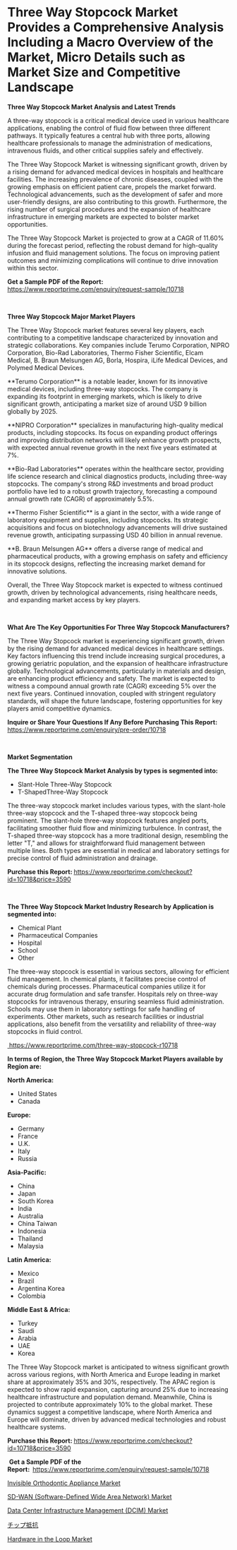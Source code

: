 <p><h1>Three Way Stopcock Market Provides a Comprehensive Analysis Including a Macro Overview of the Market, Micro Details such as Market Size and Competitive Landscape</h1></p><p><strong>Three Way Stopcock Market Analysis and Latest Trends</strong></p>
<p><p>A three-way stopcock is a critical medical device used in various healthcare applications, enabling the control of fluid flow between three different pathways. It typically features a central hub with three ports, allowing healthcare professionals to manage the administration of medications, intravenous fluids, and other critical supplies safely and effectively.</p><p>The Three Way Stopcock Market is witnessing significant growth, driven by a rising demand for advanced medical devices in hospitals and healthcare facilities. The increasing prevalence of chronic diseases, coupled with the growing emphasis on efficient patient care, propels the market forward. Technological advancements, such as the development of safer and more user-friendly designs, are also contributing to this growth. Furthermore, the rising number of surgical procedures and the expansion of healthcare infrastructure in emerging markets are expected to bolster market opportunities.</p><p>The Three Way Stopcock Market is projected to grow at a CAGR of 11.60% during the forecast period, reflecting the robust demand for high-quality infusion and fluid management solutions. The focus on improving patient outcomes and minimizing complications will continue to drive innovation within this sector.</p></p>
<p><strong>Get a Sample PDF of the Report:&nbsp;</strong> <a href="https://www.reportprime.com/enquiry/request-sample/10718?utm_campaign=1840&utm_medium=2&utm_source=Github&utm_content=ia&utm_term=29112024&utm_id=three-way-stopcock">https://www.reportprime.com/enquiry/request-sample/10718</a></p>
<p>&nbsp;</p>
<p><strong>Three Way Stopcock Major Market Players</strong></p>
<p><p>The Three Way Stopcock market features several key players, each contributing to a competitive landscape characterized by innovation and strategic collaborations. Key companies include Terumo Corporation, NIPRO Corporation, Bio-Rad Laboratories, Thermo Fisher Scientific, Elcam Medical, B. Braun Melsungen AG, Borla, Hospira, iLife Medical Devices, and Polymed Medical Devices.</p><p>**Terumo Corporation** is a notable leader, known for its innovative medical devices, including three-way stopcocks. The company is expanding its footprint in emerging markets, which is likely to drive significant growth, anticipating a market size of around USD 9 billion globally by 2025.</p><p>**NIPRO Corporation** specializes in manufacturing high-quality medical products, including stopcocks. Its focus on expanding product offerings and improving distribution networks will likely enhance growth prospects, with expected annual revenue growth in the next five years estimated at 7%.</p><p>**Bio-Rad Laboratories** operates within the healthcare sector, providing life science research and clinical diagnostics products, including three-way stopcocks. The company's strong R&D investments and broad product portfolio have led to a robust growth trajectory, forecasting a compound annual growth rate (CAGR) of approximately 5.5%.</p><p>**Thermo Fisher Scientific** is a giant in the sector, with a wide range of laboratory equipment and supplies, including stopcocks. Its strategic acquisitions and focus on biotechnology advancements will drive sustained revenue growth, anticipating surpassing USD 40 billion in annual revenue.</p><p>**B. Braun Melsungen AG** offers a diverse range of medical and pharmaceutical products, with a growing emphasis on safety and efficiency in its stopcock designs, reflecting the increasing market demand for innovative solutions.</p><p>Overall, the Three Way Stopcock market is expected to witness continued growth, driven by technological advancements, rising healthcare needs, and expanding market access by key players.</p></p>
<p>&nbsp;</p>
<p><strong>What Are The Key Opportunities For Three Way Stopcock Manufacturers?</strong></p>
<p><p>The Three Way Stopcock market is experiencing significant growth, driven by the rising demand for advanced medical devices in healthcare settings. Key factors influencing this trend include increasing surgical procedures, a growing geriatric population, and the expansion of healthcare infrastructure globally. Technological advancements, particularly in materials and design, are enhancing product efficiency and safety. The market is expected to witness a compound annual growth rate (CAGR) exceeding 5% over the next five years. Continued innovation, coupled with stringent regulatory standards, will shape the future landscape, fostering opportunities for key players amid competitive dynamics.</p></p>
<p><strong>Inquire or Share Your Questions If Any Before Purchasing This Report:</strong> <a href="https://www.reportprime.com/enquiry/pre-order/10718?utm_campaign=1840&utm_medium=2&utm_source=Github&utm_content=ia&utm_term=29112024&utm_id=three-way-stopcock">https://www.reportprime.com/enquiry/pre-order/10718</a></p>
<p>&nbsp;</p>
<p><strong>Market Segmentation</strong></p>
<p><strong>The Three Way Stopcock Market Analysis by types is segmented into:</strong></p>
<p><ul><li>Slant-Hole Three-Way Stopcock</li><li>T-ShapedThree-Way Stopcock</li></ul></p>
<p><p>The three-way stopcock market includes various types, with the slant-hole three-way stopcock and the T-shaped three-way stopcock being prominent. The slant-hole three-way stopcock features angled ports, facilitating smoother fluid flow and minimizing turbulence. In contrast, the T-shaped three-way stopcock has a more traditional design, resembling the letter "T," and allows for straightforward fluid management between multiple lines. Both types are essential in medical and laboratory settings for precise control of fluid administration and drainage.</p></p>
<p><strong>Purchase this Report:&nbsp;</strong><a href="https://www.reportprime.com/checkout?id=10718&price=3590&utm_campaign=1840&utm_medium=2&utm_source=Github&utm_content=ia&utm_term=29112024&utm_id=three-way-stopcock">https://www.reportprime.com/checkout?id=10718&price=3590</a></p>
<p>&nbsp;</p>
<p><strong>The Three Way Stopcock Market Industry Research by Application is segmented into:</strong></p>
<p><ul><li>Chemical Plant</li><li>Pharmaceutical Companies</li><li>Hospital</li><li>School</li><li>Other</li></ul></p>
<p><p>The three-way stopcock is essential in various sectors, allowing for efficient fluid management. In chemical plants, it facilitates precise control of chemicals during processes. Pharmaceutical companies utilize it for accurate drug formulation and safe transfer. Hospitals rely on three-way stopcocks for intravenous therapy, ensuring seamless fluid administration. Schools may use them in laboratory settings for safe handling of experiments. Other markets, such as research facilities or industrial applications, also benefit from the versatility and reliability of three-way stopcocks in fluid control.</p></p>
<p><a href="https://www.reportprime.com/three-way-stopcock-r10718?utm_campaign=1840&utm_medium=2&utm_source=Github&utm_content=ia&utm_term=29112024&utm_id=three-way-stopcock">&nbsp;https://www.reportprime.com/three-way-stopcock-r10718</a></p>
<p><strong>In terms of Region, the Three Way Stopcock Market Players available by Region are:</strong></p>
<p>
    <p> <strong> North America: </strong>
        <ul>
            <li>United States</li>
            <li>Canada</li>
        </ul>
        </p> 
    <p> <strong> Europe: </strong>
        <ul>
            <li>Germany</li>
            <li>France</li>
            <li>U.K.</li>
            <li>Italy</li>
            <li>Russia</li>
        </ul>
        </p> 
    <p> <strong> Asia-Pacific: </strong>
        <ul>
            <li>China</li>
            <li>Japan</li>
            <li>South Korea</li>
            <li>India</li>
            <li>Australia</li>
            <li>China Taiwan</li>
            <li>Indonesia</li>
            <li>Thailand</li>
            <li>Malaysia</li>
        </ul>
        </p> 
    <p> <strong> Latin America: </strong>
        <ul>
            <li>Mexico</li>
            <li>Brazil</li>
            <li>Argentina Korea</li>
            <li>Colombia</li>
        </ul>
        </p> 
    <p> <strong> Middle East & Africa: </strong>
        <ul>
            <li>Turkey</li>
            <li>Saudi</li>
            <li>Arabia</li>
            <li>UAE</li>
            <li>Korea</li>
        </ul>
    </p>
    </p>
<p><p>The Three Way Stopcock market is anticipated to witness significant growth across various regions, with North America and Europe leading in market share at approximately 35% and 30%, respectively. The APAC region is expected to show rapid expansion, capturing around 25% due to increasing healthcare infrastructure and population demand. Meanwhile, China is projected to contribute approximately 10% to the global market. These dynamics suggest a competitive landscape, where North America and Europe will dominate, driven by advanced medical technologies and robust healthcare systems.</p></p>
<p><strong>Purchase this Report: </strong><a href="https://www.reportprime.com/checkout?id=10718&price=3590&utm_campaign=1840&utm_medium=2&utm_source=Github&utm_content=ia&utm_term=29112024&utm_id=three-way-stopcock">https://www.reportprime.com/checkout?id=10718&price=3590</a></p>
<p>&nbsp;<strong>Get a Sample PDF of the Report:&nbsp;&nbsp;</strong><a href="https://www.reportprime.com/enquiry/request-sample/10718?utm_campaign=1840&utm_medium=2&utm_source=Github&utm_content=ia&utm_term=29112024&utm_id=three-way-stopcock">https://www.reportprime.com/enquiry/request-sample/10718</a></p>
<p><strong></strong></p>
<p><p><a href="https://github.com/vimar16th/Market-Research-Report-List-6/blob/main/invisible-orthodontic-appliance-market.md?utm_campaign=1840&utm_medium=2&utm_source=Github&utm_content=ia&utm_term=29112024&utm_id=three-way-stopcock">Invisible Orthodontic Appliance Market</a></p><p><a href="https://issuu.com/reportprime-2/docs/sd-wan-software-defined-wide-area-n_a785e8de6662ba?utm_campaign=1840&utm_medium=2&utm_source=Github&utm_content=ia&utm_term=29112024&utm_id=three-way-stopcock">SD-WAN (Software-Defined Wide Area Network) Market</a></p><p><a href="https://issuu.com/reportprime-2/docs/data-center-infrastructure-manageme_ffc76e3d01d249?utm_campaign=1840&utm_medium=2&utm_source=Github&utm_content=ia&utm_term=29112024&utm_id=three-way-stopcock">Data Center Infrastructure Management (DCIM) Market</a></p><p><a href="https://github.com/mohamedbakry57/Market-Research-Report-List-6/blob/main/620391625957.md?utm_campaign=1840&utm_medium=2&utm_source=Github&utm_content=ia&utm_term=29112024&utm_id=three-way-stopcock">チップ抵抗</a></p><p><a href="https://www.linkedin.com/pulse/hardware-loop-market-report-competitive-insights-127-growth-bmhzf?utm_campaign=1840&utm_medium=2&utm_source=Github&utm_content=ia&utm_term=29112024&utm_id=three-way-stopcock">Hardware in the Loop Market</a></p></p>